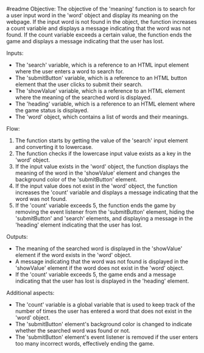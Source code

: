 #readme 
Objective:
The objective of the 'meaning' function is to search for a user input word in the 'word' object and display its meaning on the webpage. If the input word is not found in the object, the function increases a count variable and displays a message indicating that the word was not found. If the count variable exceeds a certain value, the function ends the game and displays a message indicating that the user has lost.

Inputs:
- The 'search' variable, which is a reference to an HTML input element where the user enters a word to search for.
- The 'submitButton' variable, which is a reference to an HTML button element that the user clicks to submit their search.
- The 'showValue' variable, which is a reference to an HTML element where the meaning of the searched word is displayed.
- The 'heading' variable, which is a reference to an HTML element where the game status is displayed.
- The 'word' object, which contains a list of words and their meanings.

Flow:
1. The function starts by getting the value of the 'search' input element and converting it to lowercase.
2. The function checks if the lowercase input value exists as a key in the 'word' object.
3. If the input value exists in the 'word' object, the function displays the meaning of the word in the 'showValue' element and changes the background color of the 'submitButton' element.
4. If the input value does not exist in the 'word' object, the function increases the 'count' variable and displays a message indicating that the word was not found.
5. If the 'count' variable exceeds 5, the function ends the game by removing the event listener from the 'submitButton' element, hiding the 'submitButton' and 'search' elements, and displaying a message in the 'heading' element indicating that the user has lost.

Outputs:
- The meaning of the searched word is displayed in the 'showValue' element if the word exists in the 'word' object.
- A message indicating that the word was not found is displayed in the 'showValue' element if the word does not exist in the 'word' object.
- If the 'count' variable exceeds 5, the game ends and a message indicating that the user has lost is displayed in the 'heading' element.

Additional aspects:
- The 'count' variable is a global variable that is used to keep track of the number of times the user has entered a word that does not exist in the 'word' object.
- The 'submitButton' element's background color is changed to indicate whether the searched word was found or not.
- The 'submitButton' element's event listener is removed if the user enters too many incorrect words, effectively ending the game.
